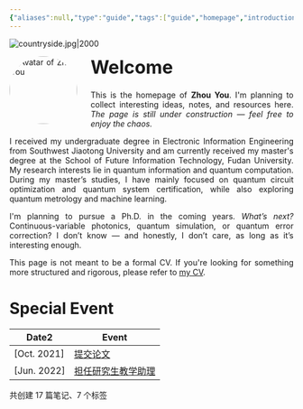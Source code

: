 ```yaml
---
{"aliases":null,"type":"guide","tags":["guide","homepage","introduction","gardenEntry"],"dg-home":true,"dg-publish":true,"dg-pinned":true,"dg-show-tag":false,"date created":"星期五, 七月 11日 2025, 5:16:19 下午","date modified":"星期一, 七月 14日 2025, 2:17:06 下午","permalink":"/homepage/","pinned":true,"dgPassFrontmatter":true,"noteIcon":"2"}
---
```



![countryside.jpg|2000](/img/user/img/countryside.jpg)

<div style="text-align: justify;">
  <img src="/img/user/img/photo.jpg" alt="Avatar of Zhou You"
	   style="float: left; margin: 0 1.5rem 1rem 0; width: 120px; border-radius: 50%; box-shadow: var(--shadow-s);">
  <h1 class="cm-header-1" style="font-size: 2rem; margin-top: 0;">Welcome</h1>
  <p>This is the homepage of <strong>Zhou You</strong>. I'm planning to collect interesting ideas, notes, and resources here.
	<em>The page is still under construction — feel free to enjoy the chaos.</em></p>
  <p>I received my undergraduate degree in Electronic Information Engineering from Southwest Jiaotong University and am currently received my master's degree at the School of Future Information Technology, Fudan University.
	My research interests lie in quantum information and quantum computation. During my master’s studies, I have mainly focused on quantum circuit optimization and quantum system certification,
	while also exploring quantum metrology and machine learning.</p>
  <p>I'm planning to pursue a Ph.D. in the coming years. <em>What’s next?</em> Continuous-variable photonics, quantum simulation, or quantum error correction?
	I don’t know — and honestly, I don’t care, as long as it’s interesting enough.</p>
  <p>This page is not meant to be a formal CV. If you're looking for something more structured and rigorous, please refer to
	<a href="cv.md" class="internal-link">my CV</a>.
  </p>
</div>

# Special Event

<div><table class="dataview table-view-table"><thead class="table-view-thead"><tr class="table-view-tr-header"><th class="table-view-th"><span>Date</span><span class="dataview small-text">2</span></th><th class="table-view-th"><span>Event</span></th></tr></thead><tbody class="table-view-tbody"><tr><td><span>[Oct. 2021]</span></td><td><span><a class="original-internal-link" data-href="Timelines/2021-10-01-paper-submitted.md" href="Timelines/2021-10-01-paper-submitted.md" target="_blank" rel="noopener nofollow" style="display: none;">提交论文</a><a class="internal-link mathLink-internal-link" data-href="Timelines/2021-10-01-paper-submitted.md" href="Timelines/2021-10-01-paper-submitted.md" target="_blank" rel="noopener nofollow">提交论文</a></span></td></tr><tr><td><span>[Jun. 2022]</span></td><td><span><a class="original-internal-link" data-href="Timelines/2022-06-15-first-teaching.md" href="Timelines/2022-06-15-first-teaching.md" target="_blank" rel="noopener nofollow" style="display: none;">担任研究生教学助理</a><a class="internal-link mathLink-internal-link" data-href="Timelines/2022-06-15-first-teaching.md" href="Timelines/2022-06-15-first-teaching.md" target="_blank" rel="noopener nofollow">担任研究生教学助理</a></span></td></tr></tbody></table></div>

<p><span>共创建 17 篇笔记、7 个标签</span></p>
